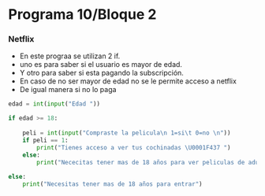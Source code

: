 # Programa 10/Bloque 2
### Netflix
- En este prograa se utilizan 2 if.
- uno es para saber si el usuario es mayor de edad.
- Y otro para saber si esta pagando la subscripción.
- En caso de no ser mayor de edad no se le permite acceso a netflix
- De igual manera si no lo paga
```python
edad = int(input("Edad "))

if edad >= 18:
    
    peli = int(input("Compraste la pelicula\n 1=si\t 0=no \n"))
    if peli == 1:
        print("Tienes acceso a ver tus cochinadas \U0001F437 ")
    else:
        print("Nececitas tener mas de 18 años para ver peliculas de adultos ")
        
else:
    print("Necesitas tener mas de 18 años para entrar")
